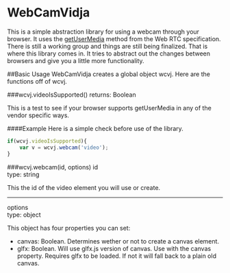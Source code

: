 WebCamVidja
========
This is a simple abstraction library for using a webcam through your browser. It uses the [getUserMedia](http://dev.w3.org/2011/webrtc/editor/getusermedia.html) method 
from the Web RTC specification. There is still a working group and things are still being finalized. That is where this library comes in. It tries to abstract out the changes
between browsers and give you a little more functionality.

##Basic Usage
WebCamVidja creates a global object wcvj. Here are the functions off of wcvj.

###wcvj.videoIsSupported()
returns: Boolean

This is a test to see if your browser supports getUserMedia in any of the vendor specific ways.

####Example
Here is a simple check before use of the library.

```javascript
if(wcvj.videoIsSupported){
	var v = wcvj.webcam('video');
}
```

###wcvj.webcam(id, options)
id  
type: string

This the id of the video element you will use or create.
- - - -
options  
type: object

This object has four properties you can set:

* canvas: Boolean. Determines wether or not to create a canvas element.
* glfx: Boolean. Will use glfx.js version of canvas. Use with the canvas property. Requires glfx to be loaded. If not it will fall back to a plain old canvas.